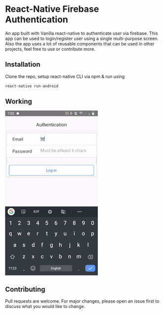 # React-Native Firebase Authentication

An app built with Vanilla react-native to authenticate user via firebase.
This app can be used to login/register user using a single multi-purpose screen.
Also the app uses a lot of reusable components that can be used in other projects, feel free to use or contribute more.

## Installation

Clone the repo, setup react-native CLI via npm & run using
```bash
react-native run-android
```

## Working

![](demo.gif)

## Contributing
Pull requests are welcome. For major changes, please open an issue first to discuss what you would like to change.
